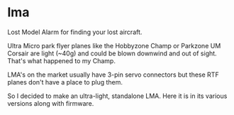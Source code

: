 lma
===

Lost Model Alarm for finding your lost aircraft.

Ultra Micro park flyer planes like the Hobbyzone Champ or Parkzone UM Corsair are light (~40g) and could be blown downwind and out of sight. That's what happened to my Champ.

LMA's on the market usually have 3-pin servo connectors but these RTF planes don't have a place to plug them.

So I decided to make an ultra-light, standalone LMA. Here it is in its various versions along with firmware.
